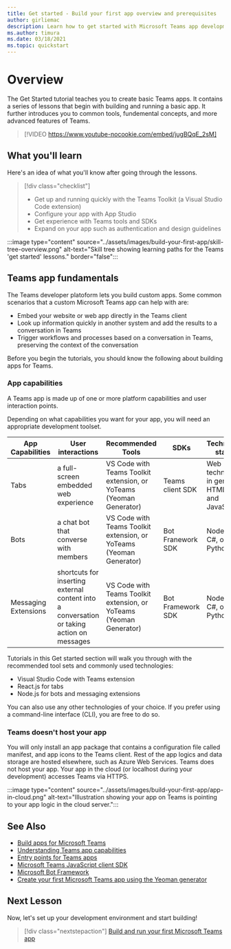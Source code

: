 ```yaml
---
title: Get started - Build your first app overview and prerequisites
author: girliemac
description: Learn how to get started with Microsoft Teams app development and set up your environment.
ms.author: timura
ms.date: 03/18/2021
ms.topic: quickstart
---
```

# Overview

The Get Started tutorial teaches you to create basic Teams apps. It contains a series of lessons that begin with building and running a basic app. It further introduces you to common tools, fundemental concepts, and more advanced features of Teams.

> [!VIDEO https://www.youtube-nocookie.com/embed/jugBQqE_2sM]

## What you'll learn

Here's an idea of what you'll know after going through the lessons.

> [!div class="checklist"]
  >
  > * Get up and running quickly with the Teams Toolkit (a Visual Studio Code extension) 
  > * Configure your app with App Studio 
  > * Get experience with Teams tools and SDKs 
  > * Expand on your app such as authentication and design guidelines 

  :::image type="content" source="../assets/images/build-your-first-app/skill-tree-overview.png" alt-text="Skill tree showing learning paths for the Teams 'get started' lessons." border="false":::

## Teams app fundamentals

The Teams developer platoform lets you build custom apps. Some common scenarios that a custom Microsoft Teams app can help with are: 

* Embed your website or web app directly in the Teams client 
* Look up information quickly in another system and add the results to a conversation in Teams 
* Trigger workflows and processes based on a conversation in Teams, preserving the context of the conversation 

Before you begin the tutorials, you should know the following about building apps for Teams.

### App capabilities

A Teams app is made up of one or more platform capabilities and user interaction points.

Depending on what capabilities you want for your app, you will need an appropriate development toolset.  

| **App Capabilities**| **User interactions** | **Recommended Tools** | **SDKs** | **Technology stacks** |
|--------|--------|--------|--------|--------|
| Tabs | a full-screen embedded web experience  | VS Code with Teams Toolkit extension, or YoTeams (Yeoman Generator) | Teams client SDK | Web technology in general—HTML, CSS, and JavaScript |
| Bots | a chat bot that converse with members | VS Code with Teams Toolkit extension, or YoTeams (Yeoman Generator)  | Bot Franework SDK | Node.js, C#, or Python | 
| Messaging Extensions | shortcuts for inserting external content into a conversation or taking action on messages | VS Code with Teams Toolkit extension, or YoTeams (Yeoman Generator)  | Bot Framework SDK | Node.js, C#, or Python |

Tutorials in this Get started section will walk you through with the recommended tool sets and commonly used technologies:
* Visual Studio Code with Teams extension
* React.js for tabs
* Node.js for bots and messaging extensions

You can also use any other technologies of your choice. If you prefer using a command-line interface (CLI), you are free to do so.

### Teams doesn't host your app

You will only install an app package that contains a configuration file called manifest, and app icons to the Teams client. Rest of the app logics and data storage are hosted elsewhere, such as Azure Web Services. Teams does not host your app. Your app in the cloud (or localhost during your development) accesses Teams via HTTPS.

  :::image type="content" source="../assets/images/build-your-first-app/app-in-cloud.png" alt-text="Illustration showing your app on Teams is pointing to your app logic in the cloud server.":::

## See Also

* [Build apps for Microsoft Teams](../overview.md)
* [Understanding Teams app capabilities](../concepts/capabilities-overview.md)
* [Entry points for Teams apps](../concepts/extensibility-points.md)
* [Microsoft Teams JavaScript client SDK](https://docs.microsoft.com/javascript/api/overview/msteams-client)
* [Microsoft Bot Framework](https://dev.botframework.com/)
* [Create your first Microsoft Teams app using the Yeoman generator](../tutorials/get-started-yeoman.md)

## Next Lesson

Now, let's set up your development environment and start building!

> [!div class="nextstepaction"]
> [Build and run your first Microsoft Teams app](../build-your-first-app/build-and-run.md)

